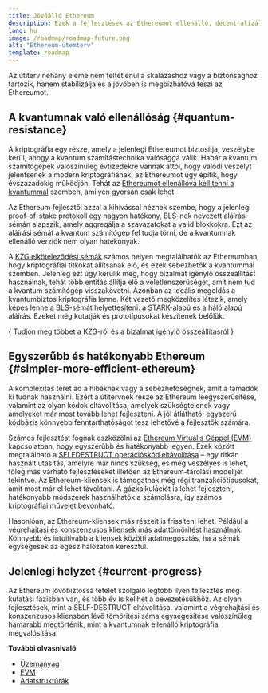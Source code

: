 ```yaml
---
title: Jövőálló Ethereum
description: Ezek a fejlesztések az Ethereumot ellenálló, decentralizált alapréteggé teszik a jövő számára, bármit is hozzon az.
lang: hu
image: /roadmap/roadmap-future.png
alt: "Ethereum-ütemterv"
template: roadmap
---
```


Az útiterv néhány eleme nem feltétlenül a skálázáshoz vagy a biztonsághoz tartozik, hanem stabilizálja és a jövőben is megbízhatóvá teszi az Ethereumot.

## A kvantumnak való ellenállóság \{#quantum-resistance}

A kriptográfia egy része, amely a jelenlegi Ethereumot biztosítja, veszélybe kerül, ahogy a kvantum számítástechnika valósággá válik. Habár a kvantum számítógépek valószínűleg évtizedekre vannak attól, hogy valódi veszélyt jelentsenek a modern kriptográfiának, az Ethereumot úgy építik, hogy évszázadokig működjön. Tehát az [Ethereumot ellenállóvá kell tenni a kvantummal](https://consensys.net/blog/developers/how-will-quantum-supremacy-affect-blockchain/) szemben, amilyen gyorsan csak lehet.

Az Ethereum fejlesztői azzal a kihívással néznek szembe, hogy a jelenlegi proof-of-stake protokoll egy nagyon hatékony, BLS-nek nevezett aláírási sémán alapszik, amely aggregálja a szavazatokat a valid blokkokra. Ezt az aláírási sémát a kvantum számítógép fel tudja törni, de a kvantumnak ellenálló verziók nem olyan hatékonyak.

A [KZG elköteleződési sémák](/roadmap/danksharding/#what-is-kzg) számos helyen megtalálhatók az Ethereumban, hogy kriptográfiai titkokat állítsanak elő, és ezek sebezhetők a kvantummal szemben. Jelenleg ezt úgy kerülik meg, hogy bizalmat igénylő összeállítást használnak, tehát több entitás állítja elő a véletlenszerűséget, amit nem tud a kvantum számítógép visszakövetni. Azonban az ideális megoldás a kvantumbiztos kriptográfia lenne. Két vezető megközelítés létezik, amely képes lenne a BLS-sémát helyettesíteni: a [STARK-alapú](https://hackmd.io/@vbuterin/stark_aggregation) és a [háló alapú](https://medium.com/asecuritysite-when-bob-met-alice/so-what-is-lattice-encryption-326ac66e3175) aláírás. Ezeket még kutatják és prototípusokat készítenek belőlük.

{
<ButtonLink variant="outline-color" to="/roadmap/danksharding#what-is-kzg"> Tudjon meg többet a KZG-ről és a bizalmat igénylő összeállításról</ButtonLink>
}

## Egyszerűbb és hatékonyabb Ethereum \{#simpler-more-efficient-ethereum}

A komplexitás teret ad a hibáknak vagy a sebezhetőségnek, amit a támadók ki tudnak használni. Ezért a útitervnek része az Ethereum leegyszerűsítése, valamint az olyan kódok eltávolítása, amelyek szükségtelenek vagy amelyeket már most tovább lehet fejleszteni. A jól átlátható, egyszerű kódbázis könnyebb fenntarthatóságot tesz lehetővé a fejlesztők számára.

Számos fejlesztést fognak eszközölni az [Ethereum Virtuális Géppel (EVM)](/developers/docs/evm) kapcsolatban, hogy egyszerűbb és hatékonyabb legyen. Ezek között megtalálható a [ SELFDESTRUCT operációskód eltávolítása](https://hackmd.io/@vbuterin/selfdestruct) – egy ritkán használt utasítás, amelyre már nincs szükség, és még veszélyes is lehet, főleg más várható fejlesztéseket illetően az Ethereum-tárolási modelljét tekintve. Az Ethereum-kliensek is támogatnak még régi tranzakciótípusokat, amit most már el lehet távolítani. A gázkalkulációt is lehet fejleszteni, hatékonyabb módszerek használhatók a számolásra, így számos kriptográfiai művelet bevonható.

Hasonlóan, az Ethereum-kliensek más részeit is frissíteni lehet. Például a végrehajtási és konszenzusos kliensek más adattömörítést használnak. Könnyebb és intuitívabb a kliensek közötti adatmegosztás, ha a sémák egységesek az egész hálózaton keresztül.

## Jelenlegi helyzet \{#current-progress}

Az Ethereum jövőbiztossá tételét szolgáló legtöbb ilyen fejlesztés még kutatási fázisban van, és több év is kellhet a bevezetésükhöz. Az olyan fejlesztések, mint a SELF-DESTRUCT eltávolítása, valamint a végrehajtási és konszenzusos kliensben lévő tömörítési séma egységesítése valószínűleg hamarabb megtörténik, mint a kvantumnak ellenálló kriptográfia megvalósítása.

**További olvasnivaló**

- [Üzemanyag](/developers/docs/gas)
- [EVM](/developers/docs/evm)
- [Adatstruktúrák](/developers/docs/data-structures-and-encoding)
